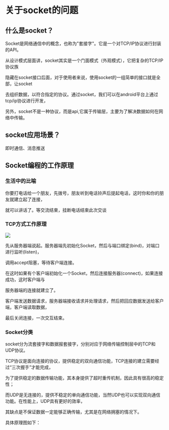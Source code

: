 # 关于socket的问题

## 什么是socket？

Socket是网络通信中的概念，也称为"套接字"。它是一个对TCP/IP协议进行封装的API。

从设计模式层面讲，socket其实是一个门面模式（外观模式），它把复杂的TCP/IP协议族

隐藏在socket接口后面，对于使用者来说，使用socket的一组简单的接口就是全部，让socket

去组织数据，以符合指定的协议。通过socket，我们可以在android平台上通过tcp/ip协议进行开发，

另外，socket不是一种协议，而是api,它属于传输层，主要为了解决数据如何在网络中传输。

## socket应用场景？

即时通信、消息推送

## Socket编程的工作原理

### 生活中的比喻

你要打电话给一个朋友，先拨号，朋友听到电话铃声后提起电话，这时你和你的朋友就建立起了连接，

就可以讲话了。等交流结束，挂断电话结束此次交谈

### TCP方式工作原理

<img src="http://upload-images.jianshu.io/upload_images/4796541-e2a64bd3b74c6068.jpg?imageMogr2/auto-orient/strip%7CimageView2/2/w/1240">

先从服务器端说起。服务器端先初始化Socket，然后与端口绑定(bind)，对端口进行监听(listen)，

调用accept阻塞，等待客户端连接。

在这时如果有个客户端初始化一个Socket，然后连接服务器(connect)，如果连接成功，这时客户端与

服务器端的连接就建立了。

客户端发送数据请求，服务器端接收请求并处理请求，然后把回应数据发送给客户端，客户端读取数据，

最后关闭连接，一次交互结束。

### Socket分类

socket分为流套接字和数据报套接字，分别对应于网络传输控制层中的TCP和UDP协议。

TCP协议是面向连接的协议，提供稳定的双向通信功能，TCP连接的建立需要经过“三次握手”才能完成，

为了提供稳定的数据传输功能，其本身提供了超时重传机制，因此具有很高的稳定性；

而UDP是无连接的，提供不稳定的单向通信功能，当然UDP也可以实现双向通信功能。在性能上，UDP具有更好的效率，

其缺点是不保证数据一定能够正确传输，尤其是在网络拥塞的情况下。

具体原理图如下：

<img sec="http://upload-images.jianshu.io/upload_images/944365-8df0ed7afe6b32d1.png?imageMogr2/auto-orient/strip%7CimageView2/2/w/1240">









